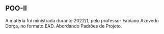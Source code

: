 ## POO-II
A matéria foi ministrada durante 2022/1, pelo professor Fabiano Azevedo Dorça, no formato EAD. 
Abordando Padrões de Projeto.
